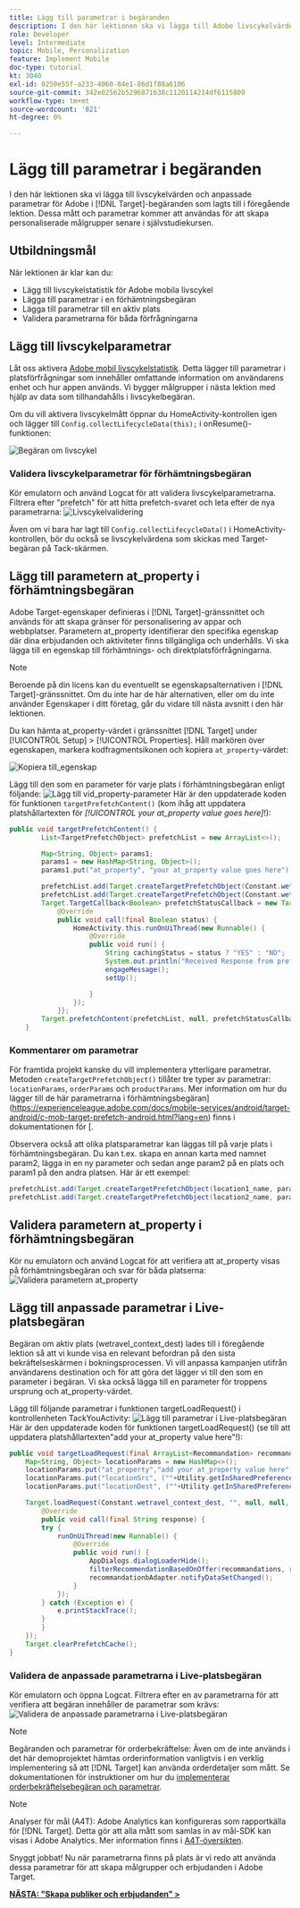```yaml
---
title: Lägg till parametrar i begäranden
description: I den här lektionen ska vi lägga till Adobe livscykelvärden och anpassade parametrar i Target-begäranden som lades till i den föregående lektionen. Dessa mått och parametrar kommer att användas för att skapa personaliserade målgrupper senare i självstudiekursen.
role: Developer
level: Intermediate
topic: Mobile, Personalization
feature: Implement Mobile
doc-type: tutorial
kt: 3040
exl-id: 0250e55f-a233-4060-84e1-86d1f88a6106
source-git-commit: 342e02562b5296871638c1120114214df6115809
workflow-type: tm+mt
source-wordcount: '821'
ht-degree: 0%

---
```


# Lägg till parametrar i begäranden

I den här lektionen ska vi lägga till livscykelvärden och anpassade parametrar för Adobe i [!DNL Target]-begäranden som lagts till i föregående lektion. Dessa mått och parametrar kommer att användas för att skapa personaliserade målgrupper senare i självstudiekursen.

## Utbildningsmål

När lektionen är klar kan du:

* Lägg till livscykelstatistik för Adobe mobila livscykel
* Lägga till parametrar i en förhämtningsbegäran
* Lägga till parametrar till en aktiv plats
* Validera parametrarna för båda förfrågningarna

## Lägg till livscykelparametrar

Låt oss aktivera [Adobe mobil livscykelstatistik](https://experienceleague.adobe.com/docs/mobile-services/android/metrics.html?lang=en). Detta lägger till parametrar i platsförfrågningar som innehåller omfattande information om användarens enhet och hur appen används. Vi bygger målgrupper i nästa lektion med hjälp av data som tillhandahålls i livscykelbegäran.

Om du vill aktivera livscykelmått öppnar du HomeActivity-kontrollen igen och lägger till `Config.collectLifecycleData(this);` i onResume()-funktionen:

![Begäran om livscykel](assets/lifecycle_code.jpg)

### Validera livscykelparametrar för förhämtningsbegäran

Kör emulatorn och använd Logcat för att validera livscykelparametrarna. Filtrera efter &quot;prefetch&quot; för att hitta prefetch-svaret och leta efter de nya parametrarna:
![Livscykelvalidering](assets/lifecycle_validation.jpg)

Även om vi bara har lagt till `Config.collectLifecycleData()` i HomeActivity-kontrollen, bör du också se livscykelvärdena som skickas med Target-begäran på Tack-skärmen.

## Lägg till parametern at_property i förhämtningsbegäran

Adobe Target-egenskaper definieras i [!DNL Target]-gränssnittet och används för att skapa gränser för personalisering av appar och webbplatser. Parametern at_property identifierar den specifika egenskap där dina erbjudanden och aktiviteter finns tillgängliga och underhålls. Vi ska lägga till en egenskap till förhämtnings- och direktplatsförfrågningarna.

>[!NOTE]
>
>Beroende på din licens kan du eventuellt se egenskapsalternativen i [!DNL Target]-gränssnittet. Om du inte har de här alternativen, eller om du inte använder Egenskaper i ditt företag, går du vidare till nästa avsnitt i den här lektionen.

Du kan hämta at_property-värdet i gränssnittet [!DNL Target] under [!UICONTROL Setup] > [!UICONTROL Properties].  Håll markören över egenskapen, markera kodfragmentsikonen och kopiera `at_property`-värdet:

![Kopiera till_egenskap](assets/at_property_interface.jpg)

Lägg till den som en parameter för varje plats i förhämtningsbegäran enligt följande:
![Lägg till vid_property-parameter](assets/params_at_property.jpg)
Här är den uppdaterade koden för funktionen `targetPrefetchContent()` (kom ihåg att uppdatera platshållartexten för _[!UICONTROL your at_property value goes here]_!):

```java
public void targetPrefetchContent() {
        List<TargetPrefetchObject> prefetchList = new ArrayList<>();

        Map<String, Object> params1;
        params1 = new HashMap<String, Object>();
        params1.put("at_property", "your at_property value goes here");

        prefetchList.add(Target.createTargetPrefetchObject(Constant.wetravel_engage_home, params1));
        prefetchList.add(Target.createTargetPrefetchObject(Constant.wetravel_engage_search, params1));
        Target.TargetCallback<Boolean> prefetchStatusCallback = new Target.TargetCallback<Boolean>() {
            @Override
            public void call(final Boolean status) {
                HomeActivity.this.runOnUiThread(new Runnable() {
                    @Override
                    public void run() {
                        String cachingStatus = status ? "YES" : "NO";
                        System.out.println("Received Response from prefetch : " + cachingStatus);
                        engageMessage();
                        setUp();

                    }
                });
            }};
        Target.prefetchContent(prefetchList, null, prefetchStatusCallback);
    }
```

### Kommentarer om parametrar

För framtida projekt kanske du vill implementera ytterligare parametrar. Metoden `createTargetPrefetchObject()` tillåter tre typer av parametrar: `locationParams`, `orderParams` och `productParams`. Mer information om hur du lägger till de här parametrarna i förhämtningsbegäran](https://experienceleague.adobe.com/docs/mobile-services/android/target-android/c-mob-target-prefetch-android.html?lang=en) finns i dokumentationen för [.

Observera också att olika platsparametrar kan läggas till på varje plats i förhämtningsbegäran. Du kan t.ex. skapa en annan karta med namnet param2, lägga in en ny parameter och sedan ange param2 på en plats och param1 på den andra platsen. Här är ett exempel:

```java
prefetchList.add(Target.createTargetPrefetchObject(location1_name, params1);
prefetchList.add(Target.createTargetPrefetchObject(location2_name, params2);
```

## Validera parametern at_property i förhämtningsbegäran

Kör nu emulatorn och använd Logcat för att verifiera att at_property visas på förhämtningsbegäran och svar för båda platserna:
![Validera parametern at_property](assets/parameters_at_property_validation.jpg)

## Lägg till anpassade parametrar i Live-platsbegäran

Begäran om aktiv plats (wetravel_context_dest) lades till i föregående lektion så att vi kunde visa en relevant befordran på den sista bekräftelseskärmen i bokningsprocessen. Vi vill anpassa kampanjen utifrån användarens destination och för att göra det lägger vi till den som en parameter i begäran. Vi ska också lägga till en parameter för troppens ursprung och at_property-värdet.

Lägg till följande parametrar i funktionen targetLoadRequest() i kontrollenheten TackYouActivity:
![Lägg till parametrar i Live-platsbegäran](assets/parameters_live_location.jpg)
Här är den uppdaterade koden för funktionen targetLoadRequest() (se till att uppdatera platshållartexten&quot;add your at_property value here&quot;!):

```java
public void targetLoadRequest(final ArrayList<Recommandation> recommandations) {
    Map<String, Object> locationParams = new HashMap<>();
    locationParams.put("at_property","add your at_property value here");
    locationParams.put("locationSrc", (""+Utility.getInSharedPreference(ThankYouActivity.this,Constant.departure,"")));
    locationParams.put("locationDest", (""+Utility.getInSharedPreference(ThankYouActivity.this,Constant.destination,"")));

    Target.loadRequest(Constant.wetravel_context_dest, "", null, null, locationParams, new Target.TargetCallback<String>() {
        @Override
        public void call(final String response) {
        try {
            runOnUiThread(new Runnable() {
                @Override
                public void run() {
                    AppDialogs.dialogLoaderHide();
                    filterRecommendationBasedOnOffer(recommandations, response);
                    recommandationbAdapter.notifyDataSetChanged();
                }
            });
        } catch (Exception e) {
            e.printStackTrace();
        }
        }
    });
    Target.clearPrefetchCache();
}
```

### Validera de anpassade parametrarna i Live-platsbegäran

Kör emulatorn och öppna Logcat. Filtrera efter en av parametrarna för att verifiera att begäran innehåller de parametrar som krävs:
![Validera de anpassade parametrarna i Live-platsbegäran](assets/parameters_live_location_validation.jpg)

>[!NOTE]
>
>Begäranden och parametrar för orderbekräftelse: Även om de inte används i det här demoprojektet hämtas orderinformation vanligtvis i en verklig implementering så att [!DNL Target] kan använda orderdetaljer som mått. Se dokumentationen för instruktioner om hur du [implementerar orderbekräftelsebegäran och parametrar](https://experienceleague.adobe.com/docs/mobile-services/android/target-android/c-target-methods.html?lang=en).

>[!NOTE]
>
>Analyser för mål (A4T): Adobe Analytics kan konfigureras som rapportkälla för [!DNL Target]. Detta gör att alla mått som samlas in av mål-SDK kan visas i Adobe Analytics. Mer information finns i [A4T-översikten](https://experienceleague.adobe.com/docs/target/using/integrate/a4t/a4t.html?lang=en).

Snyggt jobbat! Nu när parametrarna finns på plats är vi redo att använda dessa parametrar för att skapa målgrupper och erbjudanden i Adobe Target.

**[NÄSTA: &quot;Skapa publiker och erbjudanden&quot; >](create-audiences-and-offers.md)**

